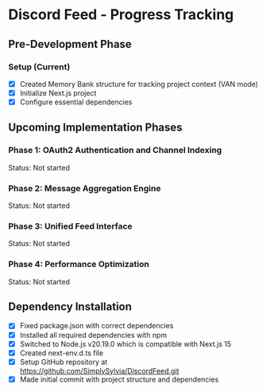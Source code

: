 # Discord Feed - Progress Tracking

## Pre-Development Phase

### Setup (Current)
- [x] Created Memory Bank structure for tracking project context (VAN mode)
- [x] Initialize Next.js project
- [x] Configure essential dependencies

## Upcoming Implementation Phases

### Phase 1: OAuth2 Authentication and Channel Indexing
Status: Not started

### Phase 2: Message Aggregation Engine
Status: Not started

### Phase 3: Unified Feed Interface
Status: Not started

### Phase 4: Performance Optimization
Status: Not started

## Dependency Installation
- [x] Fixed package.json with correct dependencies
- [x] Installed all required dependencies with npm
- [x] Switched to Node.js v20.19.0 which is compatible with Next.js 15
- [x] Created next-env.d.ts file
- [x] Setup GitHub repository at https://github.com/SimplySylvia/DiscordFeed.git
- [x] Made initial commit with project structure and dependencies
